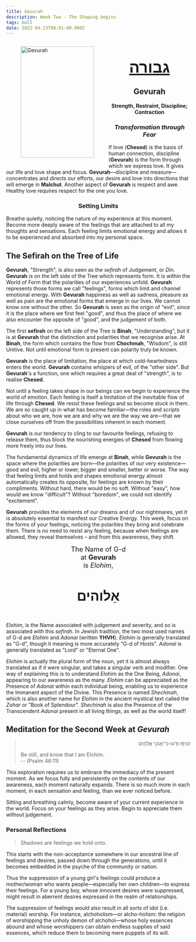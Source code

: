 ```yaml
---
title: Gevurah
description: Week Two - The Shaping begins
tags: null
date: 2022-04-23T00:01:00.000Z
---
```

<figure style='float: left'>
 <a href='/posts/img/freedom/week2/2.0-Gevurah.png' target="_blank">
   <img src='/posts/img/freedom/week2/2.0-Gevurah_s.png' alt='Gevurah' width='200' height='304' />
 </a>
</figure>

<div style="text-align: center; font-weight: bold">
<h1 style="font-size: 300%; text-decoration: underline">גבורה</h1>
<h2>Gevurah</h2>
<p>Strength, Restraint, Discipline; Contraction<p />
<h3 style="font-style: italic">Transformation through Fear</h3>
</div>

<div class="abstract">

If love (**Chesed**) is the basis of human connection, discipline (**Gevurah**) is the form through which we express love. It gives our life and love shape and focus. **Gevurah**&mdash;discipline and measure&mdash;concentrates and directs our efforts, our desire and love into directions that will emerge in **Malchut**. Another aspect of **Gevurah** is respect and awe. Healthy love requires respect for the one you love.

</div>

<h3 style="text-align:center;">Setting Limits</h3>
<div class="abstract">

Breathe quietly, noticing the nature of my experience at this moment. Become more deeply aware of the feelings that are attached to all my thoughts and sensations. Each feeling limits emotional energy and allows it to be experienced and absorbed into my personal space.

</div>

## The Sefirah on the Tree of Life

**Gevurah**, "Strength", is also seen as the _sefirah_ of Judgement, or _Din_. **Gevurah** is on the left side of the Tree which represents form. It is within the World of Form that the polarities of our experiences unfold. **Gevurah** represents those forms we call "feelings", forms which limit and channel emotional energy. With **Gevurah** happiness as well as sadness, pleasure as well as pain are the emotional forms that emerge in our lives. We cannot know one without the other. So **Gevurah** is seen as the origin of "evil", since it is the place where we first feel "good", and thus the place of where we also encounter the opposite of "good", and the judgement of both.

The first **sefirah** on the left side of the Tree is **Binah**, "Understanding", but it is at **Gevurah** that the distinction and polarities that we recognise arise. At **Binah**, the form which contains the flow from **Chochmah**, "Wisdom", is still Unitive. Not until emotional form is present can polarity truly be known.

**Gevurah** is the place of limitation, the place at which cold-heartedness enters the world. **Gevurah** contains whispers of evil, of the "other side". But **Gevurah**'s a function, one which requires a great deal of "strength", is to realise **Chesed**.

Not until a feeling takes shape in our beings can we begin to experience the world of emotion. Each feeling is itself a limitation of the inevitable flow of life through **Chesed**. We resist these feelings and so become stuck in them. We are so caught up in what has become familiar&mdash;the roles and scripts about who we are, how we are and why we are the way we are&mdash;that we close ourselves off from the possibilities inherent in each moment.

**Gevurah** is our tendency to cling to our favourite feelings, refusing to release them, thus block the nourishing energies of **Chesed** from flowing more freely into our lives.

The fundamental dynamics of life emerge at **Binah**, while **Gevurah** is the space where the polarities are born&mdash;the polarities of our very existence&mdash;good and evil, higher or lower, bigger and smaller, better or worse. The way that feeling limits and holds and shapes emotional energy almost automatically creates its opposite, for feelings are known by their compliments. Without hard, there would be no soft. Without "easy", how would we know "difficult"? Without "boredom", we could not identify "excitement".

**Gevurah** provides the elements of our dreams and of our nightmares, yet it is absolutely essential to manifest our Creative Energy. This week, focus on the forms of your feelings, noticing the polarities they bring and celebrate them. There is no need to resist any feeling, because when feelings are allowed, they reveal themselves – and from this awareness, they shift.

<div style="text-align: center; font-size: 130%">
The Name of G-d<br />
at <strong>Gevurah</strong><br />
is <em>Elohim</em>,
<h4 style="font-size: 200%">
אֵלוהים
</h4>
</div>

_Elohim_, is the Name associated with judgement and severity, and so is associated with this _sefirah_. In Jewish tradition, the two most used names of G-d are _Elohim_ and _Adonai_ (written **YHVH**). _Elohim_ is generally translated as "G-d", though it meaning is more accurately "G-d of Hosts". _Adonai_ is generally translated as "Lord" or "Eternal One".

_Elohim_ is actually the plural form of the noun, yet it is almost always translated as if it were singular, and takes a singular verb and modifier. One way of explaining this is to understand _Elohim_ as the One Being, _Adonai_, appearing to our awareness as the many. _Elohim_ can be appreciated as the Presence of _Adonai_ within each individual being, enabling us to experience the Immanent aspect of the Divine. This Presence is named _Shechinah_, which is also another name for _Elohim_ in the ancient mystical text called the _Zohar_ or "Book of Splendour". _Shechinah_ is also the Presence of the Transcendent _Adonai_ present in all living things, as well as the world itself!

## Meditation for the Second Week at <i>Gevurah</i>

<blockquote class="is-centered">
<p dir="rtl">
הַרְפּ֣וּ וּ֭דְעוּ כִּֽי־אָנֹכִ֣י אֱלֹהִ֑ים
</p>
<p>
Be still, and know that I am Elohim.<br />
-- (Psalm 46:11)
</p>
</blockquote>

This exploration requires us to embrace the immediacy of the present moment. As we focus fully and persistently on the contents of our awareness, each moment naturally expands. There is so much more in each moment, in each sensation and feeling, than we ever noticed before.

<div class="abstract">

Sitting and breathing calmly, become aware of your current experience in the world. Focus on your feelings as they arise. Begin to appreciate them without judgement.

</div>

<h3>Personal Reflections</h3>

<div class="note">

>Shadows are feelings we hold onto.

This starts with the non-acceptance somewhere in our ancestral line of feelings and desires, passed down through the generations, until it becomes embedded in the psyche of the community or nation.

Thus the suppression of a young girl's feelings could produce a mother/woman who wants people&mdash;especially her own children&mdash;to express their feelings. For a young boy, whose innocent desires were suppressed, might result in aberrent desires expressed in the realm of relationships.

The suppression of feelings would also result in all sorts of idol (i.e. material) worship. For instance, alchoholism&mdash;or alcho-holism: the religion of worshipping the unholy demon of alchohol&mdash;whose holy essences abound and whose worshippers can obtain endless supplies of said essences, which reduce them to becoming mere puppets of its will.
</div>
